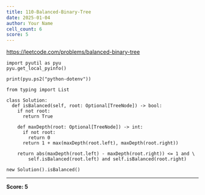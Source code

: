 ```yaml
---
title: 110-Balanced-Binary-Tree
date: 2025-01-04
author: Your Name
cell_count: 6
score: 5
---
```


https://leetcode.com/problems/balanced-binary-tree


```
import pyutil as pyu
pyu.get_local_pyinfo()
```


```
print(pyu.ps2("python-dotenv"))
```


```
from typing import List
```


```
class Solution:
  def isBalanced(self, root: Optional[TreeNode]) -> bool:
    if not root:
      return True

    def maxDepth(root: Optional[TreeNode]) -> int:
      if not root:
        return 0
      return 1 + max(maxDepth(root.left), maxDepth(root.right))

    return abs(maxDepth(root.left) - maxDepth(root.right)) <= 1 and \
        self.isBalanced(root.left) and self.isBalanced(root.right)
```


```
new Solution().isBalanced()
```


---
**Score: 5**